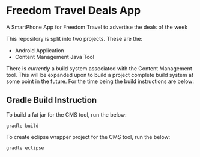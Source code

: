 Freedom Travel Deals App
========================

A SmartPhone App for Freedom Travel to advertise the deals of the week

This repository is split into two projects. These are the:

* Android Application
* Content Management Java Tool

There is _currently_ a build system associated with the Content Management tool. This will be expanded upon to build a project complete build system at some point in the future. For the time being the build instructions are below:


Gradle Build Instruction
------------------------
To build a fat jar for the CMS tool, run the below:

```
gradle build
```

To create eclipse wrapper project for the CMS tool, run the below:

```
gradle eclipse
```

